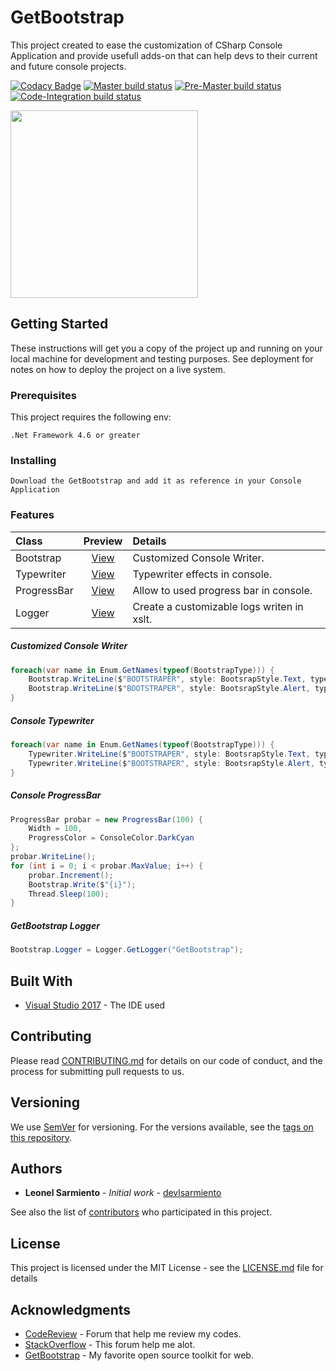 # GetBootstrap

This project created to ease the customization of CSharp Console Application and provide usefull adds-on that can help devs to their current and future console projects.

[![Codacy Badge](https://api.codacy.com/project/badge/Grade/e3618fb612bf4b8ba526b6de94f35203)](https://app.codacy.com/app/SESarmiento/GetBootstrap?utm_source=github.com&utm_medium=referral&utm_content=SESarmiento/GetBootstrap&utm_campaign=Badge_Grade_Dashboard)
[![Master build status](https://ci.appveyor.com/api/projects/status/btq8youx0uc1lnxj/branch/master?svg=true&passingText=master%20•%20pass&failingText=master%20•%20fail&pendingText=master%20•%20pending)](https://ci.appveyor.com/project/devlsarmiento/getbootstrap/branch/master)
[![Pre-Master build status](https://ci.appveyor.com/api/projects/status/btq8youx0uc1lnxj/branch/pre-master?svg=true&passingText=pre-master%20•%20pass&failingText=pre-master%20•%20fail&pendingText=pre-master%20•%20pending)](https://ci.appveyor.com/project/devlsarmiento/getbootstrap/branch/pre-master)
[![Code-Integration build status](https://ci.appveyor.com/api/projects/status/btq8youx0uc1lnxj/branch/code-integration?svg=true&passingText=code-integration%20•%20pass&failingText=code-integration%20•%20fail&pendingText=code-integration%20•%20pending)](https://ci.appveyor.com/project/devlsarmiento/getbootstrap/branch/code-integration)

<img src="https://github.com/devlsarmiento/GetBootstrap/blob/code-integration/.screenshots/demo.gif" height="300px"/>

## Getting Started

These instructions will get you a copy of the project up and running on your local machine for development and testing purposes. See deployment for notes on how to deploy the project on a live system.

### Prerequisites

This project requires the following env:

```
.Net Framework 4.6 or greater
```

### Installing

```
Download the GetBootstrap and add it as reference in your Console Application
```

### Features

| Class		| Preview	| Details
| :---		| :---:		| :---
| Bootstrap	| [View](https://github.com/devlsarmiento/GetBootstrap/blob/code-integration/.screenshots/normal.png)	| Customized Console Writer.
| Typewriter	| [View](https://github.com/devlsarmiento/GetBootstrap/blob/code-integration/.screenshots/typewriter.gif)	| Typewriter effects in console.
| ProgressBar	| [View](https://github.com/devlsarmiento/GetBootstrap/blob/code-integration/.screenshots/progressbar.gif)	| Allow to used progress bar in console.
| Logger	| [View](https://github.com/devlsarmiento/GetBootstrap/blob/code-integration/.screenshots/logger.png)	| Create a customizable logs writen in xslt.

##### Customized Console Writer

```csharp
foreach(var name in Enum.GetNames(typeof(BootstrapType))) {
	Bootstrap.WriteLine($"BOOTSTRAPER", style: BootsrapStyle.Text, type: (BootstrapType) Enum.Parse(typeof(BootstrapType), name));
	Bootstrap.WriteLine($"BOOTSTRAPER", style: BootsrapStyle.Alert, type: (BootstrapType) Enum.Parse(typeof(BootstrapType), name), fill: true);
}
```

##### Console Typewriter

```csharp
foreach(var name in Enum.GetNames(typeof(BootstrapType))) {
	Typewriter.WriteLine($"BOOTSTRAPER", style: BootsrapStyle.Text, type: (BootstrapType) Enum.Parse(typeof(BootstrapType), name));
	Typewriter.WriteLine($"BOOTSTRAPER", style: BootsrapStyle.Alert, type: (BootstrapType) Enum.Parse(typeof(BootstrapType), name), fill: true);
}
```

##### Console ProgressBar

```csharp
ProgressBar probar = new ProgressBar(100) {
	Width = 100,
	ProgressColor = ConsoleColor.DarkCyan
};
probar.WriteLine();
for (int i = 0; i < probar.MaxValue; i++) {
	probar.Increment();
	Bootstrap.Write($"{i}");
	Thread.Sleep(100);
}
```
##### GetBootstrap Logger

```csharp
Bootstrap.Logger = Logger.GetLogger("GetBootstrap");
```

## Built With

* [Visual Studio 2017](https://www.visualstudio.com/downloads/) - The IDE used

## Contributing

Please read [CONTRIBUTING.md](https://gist.github.com/devlsarmiento/GetBootstrap/CONTRIBUTING.md) for details on our code of conduct, and the process for submitting pull requests to us.

## Versioning

We use [SemVer](http://semver.org/) for versioning. For the versions available, see the [tags on this repository](https://github.com/devlsarmiento/GetBootstrap/tags). 

## Authors

* **Leonel Sarmiento** - *Initial work* - [devlsarmiento](https://github.com/devlsarmiento)

See also the list of [contributors](https://github.com/devlsarmiento/GetBootstrap/contributors) who participated in this project.

## License

This project is licensed under the MIT License - see the [LICENSE.md](https://github.com/devlsarmiento/GetBootstrap/LICENSE) file for details

## Acknowledgments

* [CodeReview](https://codereview.stackexchange.com/search?q=Console+Application+Customization) - Forum that help me review my codes.
* [StackOverflow](https://stackoverflow.com/) - This forum help me alot.
* [GetBootstrap](https://getbootstrap.com/) - My favorite open source toolkit for web.
